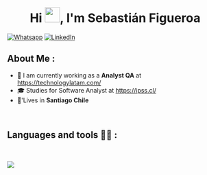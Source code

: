 <h1 align="center">Hi <img src="https://media.giphy.com/media/hvRJCLFzcasrR4ia7z/giphy.gif" width="35">, I'm Sebastián Figueroa</h1>

<p>
	<a href="https://wa.me/956283655"><img src="https://img.shields.io/badge/whatsapp-%2325D366.svg?style=plastic&logo=whatsapp&logoColor=white" alt="Whatsapp"/></a>
	<a href="https://www.linkedin.com/in/sebastian-figueroa-manquian-4b6225212/"><img src="https://img.shields.io/badge/linkedin-%230A66C2.svg?style=plastic&logo=linkedin&logoColor=white" alt="LinkedIn"/></a>
</p>

## About Me :

- 🏢 I am currently working as a **Analyst QA** at https://technologylatam.com/
- 🎓 Studies for Software Analyst at https://ipss.cl/
- 🏡'Lives in **Santiago Chile**

<br>

## Languages and tools 🧑‍💻 :



<br>

<p align="left">
  <a href="https://skillicons.dev">
    <img src="https://skillicons.dev/icons?i=androidstudio,git,docker,aws,java,js,spring,flutter,figma,html,css,mysql,github,postman,linux,bash,selenium,bootstrap,discord,gherkin,heroku,idea,nodejs,postgres,powershell,visualstudio,vscode" />
  </a>
</p>
